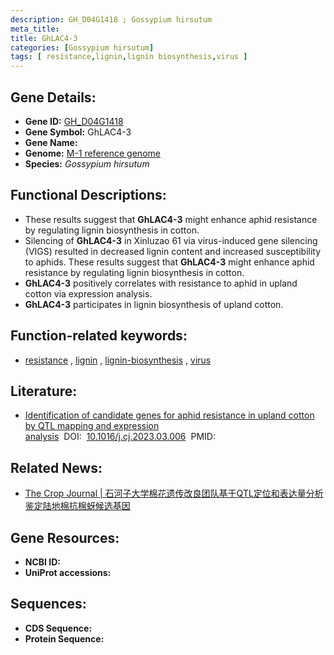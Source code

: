 ```yaml
---
description: GH_D04G1418 ; Gossypium hirsutum
meta_title:
title: GhLAC4-3
categories: [Gossypium hirsutum]
tags: [ resistance,lignin,lignin biosynthesis,virus ]
---
```


## Gene Details:
- **Gene ID:**	[GH_D04G1418]()
- **Gene Symbol:** GhLAC4-3
- **Gene Name:** 
- **Genome:** [M-1 reference genome]()
- **Species:** *Gossypium hirsutum*

## Functional Descriptions:
   - These results suggest that **GhLAC4-3** might enhance aphid resistance by regulating lignin biosynthesis in cotton.
   - Silencing of **GhLAC4-3** in Xinluzao 61 via virus-induced gene silencing (VIGS) resulted in decreased lignin content and increased susceptibility to aphids. These results suggest that **GhLAC4-3** might enhance aphid resistance by regulating lignin biosynthesis in cotton.
   - **GhLAC4-3** positively correlates with resistance to aphid in upland cotton via expression analysis.
   - **GhLAC4-3** participates in lignin biosynthesis of upland cotton.

## Function-related keywords:
   - [resistance](/tags/resistance/)&nbsp;,&nbsp;[lignin](/tags/lignin/)&nbsp;,&nbsp;[lignin-biosynthesis](/tags/lignin-biosynthesis/)&nbsp;,&nbsp;[virus](/tags/virus/)

## Literature:
   - [Identification of candidate genes for aphid resistance in upland cotton by QTL mapping and expression analysis]( https://www.sciencedirect.com/science/article/pii/S2214514123000387)&nbsp;&nbsp;DOI:&nbsp;&nbsp;[10.1016/j.cj.2023.03.006](https://www.sciencedirect.com/science/article/pii/S2214514123000387)&nbsp;&nbsp;PMID:&nbsp;&nbsp;[](https://pubmed.ncbi.nlm.nih.gov//)

## Related News:
   - [The Crop Journal | 石河子大学棉花遗传改良团队基于QTL定位和表达量分析鉴定陆地棉抗棉蚜候选基因](https://mp.weixin.qq.com/s?__biz=Mzg3MDEwNDEyMg==&mid=2247548928&idx=2&sn=e2a2b82776742517d1d8c67b5060fe54&chksm=eb1df4f3077beba6283d981b0b6c2c5734913134170a89683cb97a7b796a31a196f47dd05521&scene=27#wechat_redirect)

## Gene Resources:
- **NCBI ID:**  [](https://www.ncbi.nlm.nih.gov/gene/?term=)
- **UniProt accessions:** [](https://www.uniprot.org/uniprotkb//entry)



## Sequences:
- **CDS Sequence:**
- **Protein Sequence:**
